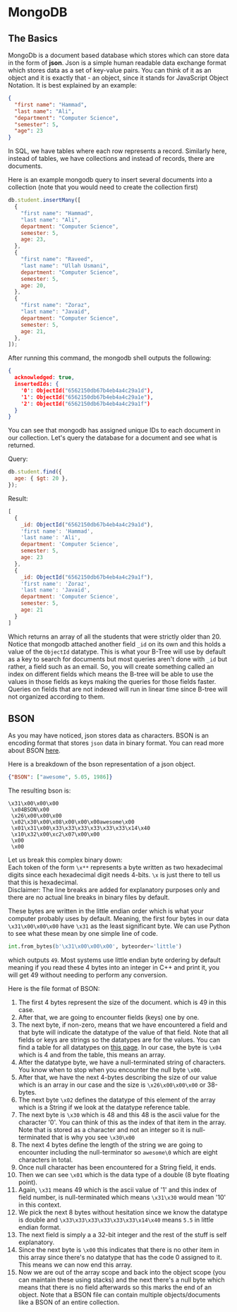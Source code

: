 # MongoDB


## The Basics
MongoDb is a document based database which stores which can store data in the form of **json**. Json is a simple human readable data exchange format which stores data as a set of key-value pairs. You can think of it as an object and it is exactly that - an object, since it stands for JavaScript Object Notation. It is best explained by an example:

```json
{
  "first name": "Hammad",
  "last name": "Ali",
  "department": "Computer Science",
  "semester": 5,
  "age": 23
}
```

In SQL, we have tables where each row represents a record. Similarly here, instead of tables, we have collections and instead of records, there are documents.

Here is an example mongodb query to insert several documents into a collection (note that you would need to create the collection first)

```js
db.student.insertMany([
  {
    "first name": "Hammad",
    "last name": "Ali",
    department: "Computer Science",
    semester: 5,
    age: 23,
  },
  {
    "first name": "Raveed",
    "last name": "Ullah Usmani",
    department: "Computer Science",
    semester: 5,
    age: 20,
  },
  {
    "first name": "Zoraz",
    "last name": "Javaid",
    department: "Computer Science",
    semester: 5,
    age: 21,
  },
]);
```

After running this command, the mongodb shell outputs the following:

```json
{
  acknowledged: true,
  insertedIds: {
    '0': ObjectId("6562150db67b4eb4a4c29a1d"),
    '1': ObjectId("6562150db67b4eb4a4c29a1e"),
    '2': ObjectId("6562150db67b4eb4a4c29a1f")
  }
}
```

You can see that mongodb has assigned unique IDs to each document in our collection. Let's query the database for a document and see what is returned.

Query:

```js
db.student.find({
  age: { $gt: 20 },
});
```

Result:
```js
[
  {
    _id: ObjectId("6562150db67b4eb4a4c29a1d"),
    'first name': 'Hammad',
    'last name': 'Ali',
    department: 'Computer Science',
    semester: 5,
    age: 23
  },
  {
    _id: ObjectId("6562150db67b4eb4a4c29a1f"),
    'first name': 'Zoraz',
    'last name': 'Javaid',
    department: 'Computer Science',
    semester: 5,
    age: 21
  }
]
```

Which returns an array of all the students that were strictly older than 20. Notice that mongodb attached another field `_id` on its own and this holds a value of the `ObjectId` datatype. This is what your B-Tree will use by default as a key to search for documents but most queries aren't done with `_id` but rather, a field such as an email. So, you will create something called an index on different fields which means the B-tree will be able to use the values in those fields as keys making the queries for those fields faster. Queries on fields that are not indexed will run in linear time since B-tree will not organized according to them.

## BSON

As you may have noticed, json stores data as characters. BSON is an encoding format that stores `json` data in binary format. You can read more about BSON [here](https://www.mongodb.com/basics/bson).

Here is a breakdown of the bson representation of a json object.

```json
{"BSON": ["awesome", 5.05, 1986]}
```

The resulting bson is:
```text
\x31\x00\x00\x00
 \x04BSON\x00
 \x26\x00\x00\x00
 \x02\x30\x00\x08\x00\x00\x00awesome\x00
 \x01\x31\x00\x33\x33\x33\x33\x33\x33\x14\x40
 \x10\x32\x00\xc2\x07\x00\x00
 \x00
 \x00
```

Let us break this complex binary down:<br>
Each token of the form `\x**` represents a byte written as two hexadecimal digits since each hexadecimal digit needs 4-bits. `\x` is just there to tell us that this is hexadecimal.<br>
Disclaimer: The line breaks are added for explanatory purposes only and there are no actual line breaks in binary files by default.

These bytes are written in the little endian order which is what your computer probably uses by default. Meaning, the first four bytes in our data `\x31\x00\x00\x00` have `\x31` as the least significant byte. We can use Python to see what these mean by one simple line of code.

```python
int.from_bytes(b'\x31\x00\x00\x00', byteorder='little')
```
which outputs `49`. Most systems use little endian byte ordering by default meaning if you read these 4 bytes into an integer in C++ and print it, you will get 49 without needing to perform any conversion.

Here is the file format of BSON:

1. The first 4 bytes represent the size of the document. which is 49 in this case.
2. After that, we are going to encounter fields (keys) one by one.
3. The next byte, if non-zero, means that we have encountered a field and that byte will indicate the datatype of the value of that field. Note that all fields or keys are strings so the datatypes are for the values. You can find a table for all datatypes on [this page](https://www.mongodb.com/docs/manual/reference/bson-types/). In our case, the byte is `\x04` which is 4 and from the table, this means an array.
4. After the datatype byte, we have a null-terminated string of characters. You know when to stop when you encounter the null byte `\x00`.
5. After that, we have the next 4-bytes describing the size of our value which is an array in our case and the size is `\x26\x00\x00\x00` or 38-bytes.
6. The next byte `\x02` defines the datatype of this element of the array which is a String if we look at the datatype reference table.
7. The next byte is `\x30` which is 48 and this 48 is the ascii value for the character '0'. You can think of this as the index of that item in the array. Note that is stored as a character and not an integer so it is null-terminated that is why you see `\x30\x00`
8. The next 4 bytes define the length of the string we are going to encounter including the null-terminator so `awesome\0` which are eight characters in total.
9. Once null character has been encountered for a String field, it ends.
10. Then we can see `\x01` which is the data type of a double (8 byte floating point).
11. Again, `\x31` means 49 which is the ascii value of '1' and this index of field number, is null-terminated which means `\x31\x30` would mean '10' in this context.
12. We pick the next 8 bytes without hesitation since we know the datatype is double and `\x33\x33\x33\x33\x33\x33\x14\x40` means `5.5` in little endian format.
13. The next field is simply a a 32-bit integer and the rest of the stuff is self explanatory.
14. Since the next byte is `\x00` this indicates that there is no other item in this array since there's no datatype that has the code 0 assigned to it. This means we can now end this array.
15. Now we are out of the array scope and back into the object scope (you can maintain these using stacks) and the next there's a null byte which means that there is no field afterwards so this marks the end of an object. Note that a BSON file can contain multiple objects/documents like a BSON of an entire collection.